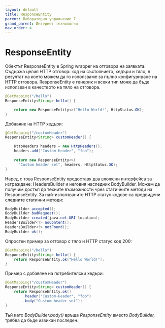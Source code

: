 ```yaml
---
layout: default
title: ResponseEntity
parent: Лабораторно упражнение 7
grand_parent: Интернет технологии
nav_order: 4
---
```

# ResponseEntity

Обектът ResponseEntity е Spring wrapper на отговора на заявката. Съдържа целия HTTP отговор: код на състоянието, хедъри и тяло, в резултат на което можем да го използваме за пълно конфигуриране на HTTP отговора. ResponseEntity е генерик и всеки тип може да бъде използван в качеството на тяло на отговора.

```java
@GetMapping("/hello")
ResponseEntity<String> hello() {

    return new ResponseEntity<>("Hello World!", HttpStatus.OK);
}

```

Добавяне на HTTP хедъри:

```java
@GetMapping("/customHeader")
ResponseEntity<String> customHeader() {

    HttpHeaders headers = new HttpHeaders();
    headers.add("Custom-Header", "foo");
        
    return new ResponseEntity<>(
      "Custom header set", headers, HttpStatus.OK);
}

```

Наред с това ResponseEntity предоставя два вложени интерфейса за изграждане: HeadersBuilder и неговия наследник BodyBuilder. Можем да получим достъп до техните възможности чрез статичните методи на ResponseEntity. За най-използваните HTTP статус кодове са предвидени следните статични методи:

```java
BodyBuilder accepted();
BodyBuilder badRequest();
BodyBuilder created(java.net.URI location);
HeadersBuilder<?> noContent();
HeadersBuilder<?> notFound();
BodyBuilder ok();
```

Опростен пример за отговор с тяло и HTTP статус код 200:

```java
@GetMapping("/hello")
ResponseEntity<String> hello() {
    return ResponseEntity.ok("Hello World!");
}
```

Пример с добавяне на потребителски хедъри:

```java
@GetMapping("/customHeader")
ResponseEntity<String> customHeader() {
    return ResponseEntity.ok()
        .header("Custom-Header", "foo")
        .body("Custom header set");
}
```

Тъй като _BodyBuilder.body()_ връща _ResponseEntity_ вместо _BodyBuilder,_ трябва да бъде извикан последен.
